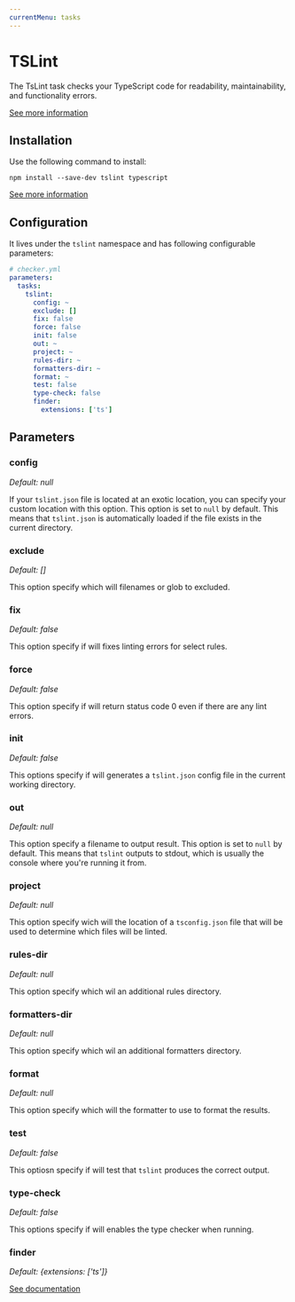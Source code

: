 ```yaml
---
currentMenu: tasks
---
```


# TSLint

The TsLint task checks your TypeScript code for readability, maintainability, and functionality errors.

[See more information](https://palantir.github.io/tslint/)

## Installation

Use the following command to install:

```
npm install --save-dev tslint typescript
```

[See more information](https://palantir.github.io/tslint/usage/cli/)

## Configuration

It lives under the `tslint` namespace and has following configurable parameters:

```yaml
# checker.yml
parameters:
  tasks:
    tslint:
      config: ~
      exclude: []
      fix: false
      force: false
      init: false
      out: ~
      project: ~
      rules-dir: ~
      formatters-dir: ~
      format: ~
      test: false
      type-check: false
      finder:
        extensions: ['ts']
```

## Parameters

### config

*Default: null*

If your `tslint.json` file is located at an exotic location,
you can specify your custom location with this option.
This option is set to `null` by default.
This means that `tslint.json` is automatically loaded
if the file exists in the current directory.

### exclude

*Default: []*

This option specify which will filenames or glob to excluded.

### fix

*Default: false*

This option specify if will fixes linting errors for select rules. 

### force

*Default: false*

This option specify if will return status code 0 even 
if there are any lint errors.

### init

*Default: false*

This options specify if will generates a `tslint.json`
config file in the current working directory.

### out

*Default: null*

This option specify a filename to output result.
This option is set to `null` by default.
This means that  `tslint` outputs to stdout,
which is usually the console where you're running it from.

### project

*Default: null*

This option specify wich will the location of a `tsconfig.json`
file that will be used to determine which files will be linted.

### rules-dir

*Default: null*

This option specify which wil an additional rules directory.

### formatters-dir

*Default: null*

This option specify which wil an additional formatters directory.

### format

*Default: null*

This option specify which will the formatter to use to format the results.

### test

*Default: false*

This optiosn specify if will test that `tslint` produces the correct output.

### type-check

*Default: false*

This options specify if will enables the type checker when running.

### finder

*Default: {extensions: ['ts']}*

[See documentation](../tasks.md#finder)

